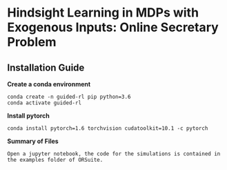 # Hindsight Learning in MDPs with Exogenous Inputs: Online Secretary Problem

## Installation Guide

**Create a conda environment**

    conda create -n guided-rl pip python=3.6
    conda activate guided-rl

**Install pytorch**

    conda install pytorch=1.6 torchvision cudatoolkit=10.1 -c pytorch


**Summary of Files**

    Open a jupyter notebook, the code for the simulations is contained in the examples folder of ORSuite.
